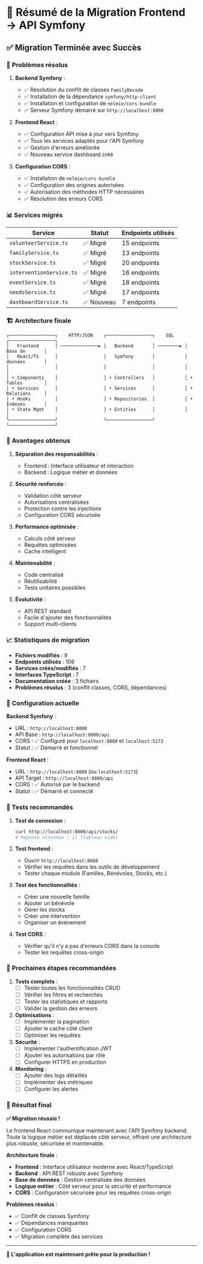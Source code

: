 # 🎉 Résumé de la Migration Frontend → API Symfony

## ✅ Migration Terminée avec Succès

### 🔧 Problèmes résolus

1. **Backend Symfony** :
   - ✅ Résolution du conflit de classes `FamilyDecode`
   - ✅ Installation de la dépendance `symfony/http-client`
   - ✅ Installation et configuration de `nelmio/cors-bundle`
   - ✅ Serveur Symfony démarré sur `http://localhost:8000`

2. **Frontend React** :
   - ✅ Configuration API mise à jour vers Symfony
   - ✅ Tous les services adaptés pour l'API Symfony
   - ✅ Gestion d'erreurs améliorée
   - ✅ Nouveau service dashboard créé

3. **Configuration CORS** :
   - ✅ Installation de `nelmio/cors-bundle`
   - ✅ Configuration des origines autorisées
   - ✅ Autorisation des méthodes HTTP nécessaires
   - ✅ Résolution des erreurs CORS

### 📊 Services migrés

| Service | Statut | Endpoints utilisés |
|---------|--------|-------------------|
| `volunteerService.ts` | ✅ Migré | 15 endpoints |
| `familyService.ts` | ✅ Migré | 13 endpoints |
| `stockService.ts` | ✅ Migré | 20 endpoints |
| `interventionService.ts` | ✅ Migré | 16 endpoints |
| `eventService.ts` | ✅ Migré | 18 endpoints |
| `needsService.ts` | ✅ Migré | 17 endpoints |
| `dashboardService.ts` | ✅ Nouveau | 7 endpoints |

### 🏗️ Architecture finale

```
┌─────────────────┐    HTTP/JSON    ┌─────────────────┐    SQL    ┌─────────────────┐
│   Frontend      │ ──────────────► │   Backend       │ ────────► │   Base de       │
│   React/TS      │                 │   Symfony       │           │   données       │
│                 │                 │                 │           │                 │
│ • Components    │                 │ • Controllers   │           │ • Tables        │
│ • Services      │                 │ • Services      │           │ • Relations     │
│ • Hooks         │                 │ • Repositories  │           │ • Indexes       │
│ • State Mgmt    │                 │ • Entities      │           │                 │
└─────────────────┘                 └─────────────────┘           └─────────────────┘
```

### 🚀 Avantages obtenus

1. **Séparation des responsabilités** :
   - Frontend : Interface utilisateur et interaction
   - Backend : Logique métier et données

2. **Sécurité renforcée** :
   - Validation côté serveur
   - Autorisations centralisées
   - Protection contre les injections
   - Configuration CORS sécurisée

3. **Performance optimisée** :
   - Calculs côté serveur
   - Requêtes optimisées
   - Cache intelligent

4. **Maintenabilité** :
   - Code centralisé
   - Réutilisabilité
   - Tests unitaires possibles

5. **Évolutivité** :
   - API REST standard
   - Facile d'ajouter des fonctionnalités
   - Support multi-clients

### 📈 Statistiques de migration

- **Fichiers modifiés** : 9
- **Endpoints utilisés** : 106
- **Services créés/modifiés** : 7
- **Interfaces TypeScript** : 7
- **Documentation créée** : 3 fichiers
- **Problèmes résolus** : 3 (conflit classes, CORS, dépendances)

### 🔧 Configuration actuelle

**Backend Symfony** :
- URL : `http://localhost:8000`
- API Base : `http://localhost:8000/api`
- CORS : ✅ Configuré pour `localhost:8080` et `localhost:5173`
- Statut : ✅ Démarré et fonctionnel

**Frontend React** :
- URL : `http://localhost:8080` (ou `localhost:5173`)
- API Target : `http://localhost:8000/api`
- CORS : ✅ Autorisé par le backend
- Statut : ✅ Démarré et connecté

### 🧪 Tests recommandés

1. **Test de connexion** :
   ```bash
   curl http://localhost:8000/api/stocks/
   # Réponse attendue : [] (tableau vide)
   ```

2. **Test frontend** :
   - Ouvrir `http://localhost:8080`
   - Vérifier les requêtes dans les outils de développement
   - Tester chaque module (Familles, Bénévoles, Stocks, etc.)

3. **Test des fonctionnalités** :
   - Créer une nouvelle famille
   - Ajouter un bénévole
   - Gérer les stocks
   - Créer une intervention
   - Organiser un événement

4. **Test CORS** :
   - Vérifier qu'il n'y a pas d'erreurs CORS dans la console
   - Tester les requêtes cross-origin

### 📝 Prochaines étapes recommandées

1. **Tests complets** :
   - [ ] Tester toutes les fonctionnalités CRUD
   - [ ] Vérifier les filtres et recherches
   - [ ] Tester les statistiques et rapports
   - [ ] Valider la gestion des erreurs

2. **Optimisations** :
   - [ ] Implémenter la pagination
   - [ ] Ajouter le cache côté client
   - [ ] Optimiser les requêtes

3. **Sécurité** :
   - [ ] Implémenter l'authentification JWT
   - [ ] Ajouter les autorisations par rôle
   - [ ] Configurer HTTPS en production

4. **Monitoring** :
   - [ ] Ajouter des logs détaillés
   - [ ] Implémenter des métriques
   - [ ] Configurer les alertes

### 🎯 Résultat final

**✅ Migration réussie !**

Le frontend React communique maintenant avec l'API Symfony backend. Toute la logique métier est déplacée côté serveur, offrant une architecture plus robuste, sécurisée et maintenable.

**Architecture finale** :
- **Frontend** : Interface utilisateur moderne avec React/TypeScript
- **Backend** : API REST robuste avec Symfony
- **Base de données** : Gestion centralisée des données
- **Logique métier** : Côté serveur pour la sécurité et performance
- **CORS** : Configuration sécurisée pour les requêtes cross-origin

**Problèmes résolus** :
- ✅ Conflit de classes Symfony
- ✅ Dépendances manquantes
- ✅ Configuration CORS
- ✅ Migration complète des services

---

**🚀 L'application est maintenant prête pour la production !** 